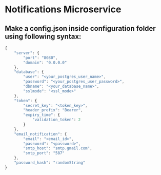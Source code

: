 # Notifications Microservice

## Make a config.json inside configuration folder using following syntax:

```javascript
{
    "server": {
        "port": "8080",
        "domain": "0.0.0.0"
    },
    "database": {
        "user": "<your_postgres_user_name>",
        "password": "<your_postgres_user_password>",
        "dbname": "<your_database_name>",
        "sslmode": "<ssl_mode>"
    },
    "token": {
        "secret_key": "<token_key>",
        "header_prefix": "Bearer",
        "expiry_time": {
            "validation_token": 2
        }
    },
    "email_notification": {
        "email": "<email_id>",
        "password": "<password>",
        "smtp_host": "smtp.gmail.com",
        "smtp_port": "587"
    },
    "password_hash": "randomString"
}
```
